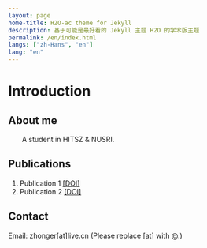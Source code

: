 ```yaml
---
layout: page
home-title: H2O-ac theme for Jekyll
description: 基于可能是最好看的 Jekyll 主题 H2O 的学术版主题
permalink: /en/index.html
langs: ["zh-Hans", "en"]
lang: "en"
---
```


# Introduction

## About me

&emsp;&emsp;A student in HITSZ & NUSRI.

## Publications

1. Publication 1 [[DOI]](https://doi.org)
2. Publication 2 [[DOI]](https://doi.org)

## Contact

Email: zhonger[at]live.cn (Please replace [at] with @.)

